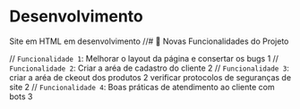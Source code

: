 # Desenvolvimento
 Site em HTML em desenvolvimento
//# :hammer: Novas Funcionalidades do Projeto

// `Funcionalidade 1`: Melhorar o layout da página e consertar os bugs 1
// `Funcionalidade 2`: Criar a aréa de cadastro do cliente 2
// `Funcionalidade 3`: criar a aréa de ckeout dos produtos 2 verificar protocolos de seguranças de site 2
// `Funcionalidade 4`: Boas práticas de atendimento ao cliente com bots 3


